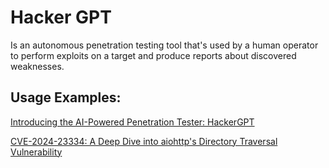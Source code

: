 # Hacker GPT

Is an autonomous penetration testing tool that's used by a human operator to perform exploits on a target and produce reports about discovered weaknesses.



## Usage Examples:

[Introducing the AI-Powered Penetration Tester: HackerGPT](https://whitehacklabs.com/blog/ai-powered-penetration-tester-hackergpt/)


[CVE-2024-23334: A Deep Dive into aiohttp's Directory Traversal Vulnerability](https://ethicalhacking.uk/cve-2024-23334-aiohttps-directory-traversal-vulnerability/)
